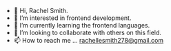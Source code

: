 - 👋 Hi, Rachel Smith.
- 👀 I’m interested in frontend development.
- 🌱 I’m currently learning the frontend languages.
- 💞️ I’m looking to collaborate with others on this field.
- 📫 How to reach me ... rachellesmith278@gmail.com

<!---
Rachel-Smith278/Rachel-Smith278 is a ✨ special ✨ repository because its `README.md` (this file) appears on your GitHub profile.
You can click the Preview link to take a look at your changes.
--->
